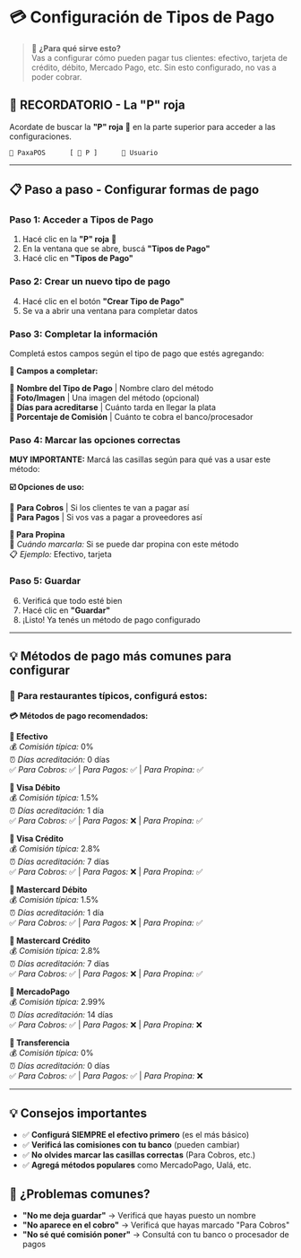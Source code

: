 # 💳 Configuración de Tipos de Pago
<div id="tipos-pago"></div>

> 🎯 **¿Para qué sirve esto?**  
> Vas a configurar cómo pueden pagar tus clientes: efectivo, tarjeta de crédito, débito, Mercado Pago, etc. Sin esto configurado, no vas a poder cobrar.

## 🔴 **RECORDATORIO - La "P" roja**

Acordate de buscar la **"P" roja** 🔴 en la parte superior para acceder a las configuraciones.

```
🏪 PaxaPOS      [ 🔴 P ]      👤 Usuario
```

---

## 📋 **Paso a paso - Configurar formas de pago**

### **Paso 1: Acceder a Tipos de Pago**
1. Hacé clic en la **"P" roja** 🔴 
2. En la ventana que se abre, buscá **"Tipos de Pago"**
3. Hacé clic en **"Tipos de Pago"**

### **Paso 2: Crear un nuevo tipo de pago**
4. Hacé clic en el botón **"Crear Tipo de Pago"**
5. Se va a abrir una ventana para completar datos

### **Paso 3: Completar la información**
Completá estos campos según el tipo de pago que estés agregando:

**📝 Campos a completar:**

🔹 **Nombre del Tipo de Pago** | Nombre claro del método  
🔹 **Foto/Imagen** | Una imagen del método (opcional)  
🔹 **Días para acreditarse** | Cuánto tarda en llegar la plata  
🔹 **Porcentaje de Comisión** | Cuánto te cobra el banco/procesador

### **Paso 4: Marcar las opciones correctas**
**MUY IMPORTANTE:** Marcá las casillas según para qué vas a usar este método:

**☑️ Opciones de uso:**

🔹 **Para Cobros** | Si los clientes te van a pagar así  
🔹 **Para Pagos** | Si vos vas a pagar a proveedores así

**🔹 Para Propina**  
📌 *Cuándo marcarla:* Si se puede dar propina con este método  
📋 *Ejemplo:* Efectivo, tarjeta

### **Paso 5: Guardar**
6. Verificá que todo esté bien
7. Hacé clic en **"Guardar"**
8. ¡Listo! Ya tenés un método de pago configurado

---

## 💡 **Métodos de pago más comunes para configurar**

### **📄 Para restaurantes típicos, configurá estos:**

**💳 Métodos de pago recomendados:**

**🔹 Efectivo**  
💰 *Comisión típica:* 0%  
⏰ *Días acreditación:* 0 días  
✅ *Para Cobros:* ✅ | *Para Pagos:* ✅ | *Para Propina:* ✅

**🔹 Visa Débito**  
💰 *Comisión típica:* 1.5%  
⏰ *Días acreditación:* 1 día  
✅ *Para Cobros:* ✅ | *Para Pagos:* ❌ | *Para Propina:* ✅

**🔹 Visa Crédito**  
💰 *Comisión típica:* 2.8%  
⏰ *Días acreditación:* 7 días  
✅ *Para Cobros:* ✅ | *Para Pagos:* ❌ | *Para Propina:* ✅

**🔹 Mastercard Débito**  
💰 *Comisión típica:* 1.5%  
⏰ *Días acreditación:* 1 día  
✅ *Para Cobros:* ✅ | *Para Pagos:* ❌ | *Para Propina:* ✅

**🔹 Mastercard Crédito**  
💰 *Comisión típica:* 2.8%  
⏰ *Días acreditación:* 7 días  
✅ *Para Cobros:* ✅ | *Para Pagos:* ❌ | *Para Propina:* ✅

**🔹 MercadoPago**  
💰 *Comisión típica:* 2.99%  
⏰ *Días acreditación:* 14 días  
✅ *Para Cobros:* ✅ | *Para Pagos:* ❌ | *Para Propina:* ❌

**🔹 Transferencia**  
💰 *Comisión típica:* 0%  
⏰ *Días acreditación:* 0 días  
✅ *Para Cobros:* ✅ | *Para Pagos:* ✅ | *Para Propina:* ❌

---

## 💡 **Consejos importantes**
- ✅ **Configurá SIEMPRE el efectivo primero** (es el más básico)
- ✅ **Verificá las comisiones con tu banco** (pueden cambiar)
- ✅ **No olvides marcar las casillas correctas** (Para Cobros, etc.)
- ✅ **Agregá métodos populares** como MercadoPago, Ualá, etc.

## 🚨 **¿Problemas comunes?**
- **"No me deja guardar"** → Verificá que hayas puesto un nombre
- **"No aparece en el cobro"** → Verificá que hayas marcado "Para Cobros"
- **"No sé qué comisión poner"** → Consultá con tu banco o procesador de pagos
